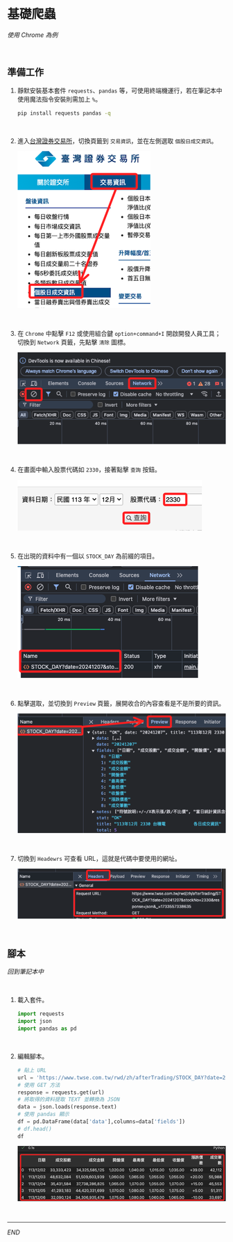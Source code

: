 # 基礎爬蟲

_使用 Chrome 為例_

<br>

## 準備工作

1. 靜默安裝基本套件 `requests`、`pandas` 等，可使用終端機運行，若在筆記本中使用魔法指令安裝則需加上 `%`。

    ```bash
    pip install requests pandas -q
    ```

<br>

2. 進入[台灣證券交易所](https://www.twse.com.tw/zh/index.html)，切換頁籤到 `交易資訊`，並在左側選取 `個股日成交資訊`。

    ![](images/img_01.png)

<br>

3. 在 `Chrome` 中點擊 `F12` 或使用組合鍵 `option+command+I` 開啟開發人員工具；切換到 `Network` 頁籤，先點擊 `清除` 圖標。

    ![](images/img_03.png)

<br>

4. 在畫面中輸入股票代碼如 `2330`，接著點擊 `查詢` 按鈕。

    ![](images/img_02.png)

<br>

5. 在出現的資料中有一個以 `STOCK_DAY` 為前綴的項目。

    ![](images/img_04.png)

<br>

6. 點擊選取，並切換到 `Preview` 頁籤，展開收合的內容查看是不是所要的資訊。

    ![](images/img_05.png)

<br>

7. 切換到 `Headewrs` 可查看 URL，這就是代碼中要使用的網址。

    ![](images/img_06.png)

<br>

## 腳本

_回到筆記本中_

<br>

1. 載入套件。

    ```python
    import requests 
    import json
    import pandas as pd
    ```

<br>

2. 編輯腳本。

    ```python
    # 貼上 URL
    url = 'https://www.twse.com.tw/rwd/zh/afterTrading/STOCK_DAY?date=20241207&stockNo=2330&response=json&_=1733557338635'
    # 使用 GET 方法
    response = requests.get(url)
    # 將取得的資料提取 TEXT 並轉換為 JSON
    data = json.loads(response.text)
    # 使用 pandas 顯示
    df = pd.DataFrame(data['data'],columns=data['fields'])
    # df.head()
    df
    ```

    ![](images/img_07.png)

<br>

___

_END_